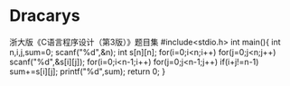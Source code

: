 # Dracarys
浙大版《C语言程序设计（第3版）》题目集
#include<stdio.h>
int main(){
    int n,i,j,sum=0;
    scanf("%d",&n);
    int s[n][n];
    for(i=0;i<n;i++)
        for(j=0;j<n;j++)
            scanf("%d",&s[i][j]);
        for(i=0;i<n-1;i++)
            for(j=0;j<n-1;j++)
                if(i+j!=n-1)
                    sum+=s[i][j];
    printf("%d",sum);
    return 0;
}
